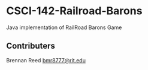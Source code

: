 # CSCI-142-Railroad-Barons
Java implementation of RailRoad Barons Game

## Contributers
Brennan Reed <bmr8777@rit.edu>

